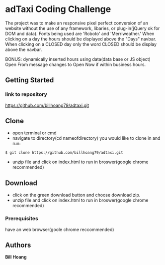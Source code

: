 # adTaxi Coding Challenge

The project was to make an responsive pixel perfect conversion of an website without the use of any framework, libaries, or plug-in(jQuery ok for DOM and data).
Fonts being used are 'Roboto' and 'Merriweather.' When clicking on a day the hours should be displayed above the "Days" navbar. When clicking on a CLOSED day only the word CLOSED should be display above the navbar.

BONUS: dynamically inserted hours using data(data base or JS object)
Open From message changes to Open Now if within business hours.

## Getting Started
### link to repository
https://github.com/billhoang79/adtaxi.git

## Clone 
* open terminal or cmd
* navigate to directory(cd nameofdirectory) you would like to clone in and run:
```
$ git clone https://github.com/billhoang79/adtaxi.git
```
* unzip file and click on index.html to run in broswer(google chrome recommended)

## Download
* click on the green download button and choose download zip.
* unzip file and click on index.html to run in broswer(google chrome recommended)

### Prerequisites
have an web browser(goole chrome reccommended)

## Authors

**Bill Hoang**
